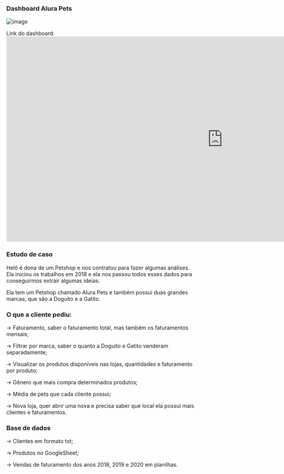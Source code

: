 ### Dashboard Alura Pets

![image](https://user-images.githubusercontent.com/78882871/201179718-ac1a897d-dc26-4156-a5f3-b2661e996d84.png)

Link do dashboard: <iframe title="Power Bi - Alura Pets" width="1140" height="541.25" src="https://app.powerbi.com/reportEmbed?reportId=09d59bf5-389c-4bb5-9dce-8f86dcada883&autoAuth=true&ctid=1dc9b339-fadb-432e-86df-423c38a0fcb8" frameborder="0" allowFullScreen="true"></iframe>


### Estudo de caso

Helô é dona de um Petshop e nos contratou para fazer algumas análises. Ela iniciou os trabalhos em 2018 e ela nos passou todos esses dados para conseguirmos extrair algumas ideias.

Ela tem um Petshop chamado Alura Pets e também possui duas grandes marcas, que são a Doguito e a Gatito.


### O que a cliente pediu:

→ Faturamento, saber o faturamento total, mas também os faturamentos mensais;

→ Filtrar por marca, saber o quanto a Doguito e Gatito venderam separadamente;

→ Visualizar os produtos disponíveis nas lojas, quantidades e faturamento por produto;

→ Gênero que mais compra determinados produtos;

→ Média de pets que cada cliente possui;

→ Nova loja, quer abrir uma nova e precisa saber que local ela possui mais clientes e faturamentos.


### Base de dados

→ Clientes em formato txt;

→ Produtos no GoogleSheet;

→ Vendas de faturamento dos anos 2018, 2019 e 2020 em planilhas.
